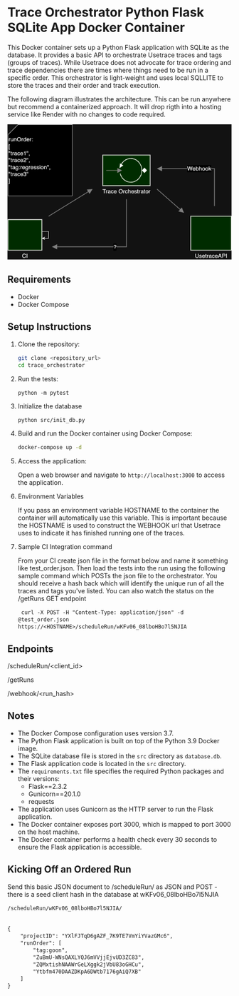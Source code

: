 # Trace Orchestrator Python Flask SQLite App Docker Container

This Docker container sets up a Python Flask application with SQLite as the database. It provides a basic API to orchestrate Usetrace traces and tags (groups of traces). While Usetrace does not advocate for trace ordering and trace dependencies there are times where things need to be run in a specific order. This orchestrator is light-weight and uses local SQLLITE to store the traces and their order and track execution.

The following diagram illustrates the architecture. This can be run anywhere but recommend a containerized approach. It will drop rigth into a hosting service like Render with no changes to code required.

![Trace Orchestration](/orchestration.png)

## Requirements

- Docker
- Docker Compose

## Setup Instructions

1. Clone the repository:

   ```bash
   git clone <repository_url>
   cd trace_orchestrator
   ```
2. Run the tests:

   ```
   python -m pytest
   ```

3. Initialize the database

   ```
   python src/init_db.py
   ```

4. Build and run the Docker container using Docker Compose:

   ```bash
   docker-compose up -d
   ```

5. Access the application:

   Open a web browser and navigate to `http://localhost:3000` to access the  application.

6. Environment Variables

   If you pass an environment variable HOSTNAME to the container the container will automatically use this variable. This is important because the HOSTNAME is used to construct the WEBHOOK url that Usetrace uses to indicate it has finished running one of the traces.

7. Sample CI Integration command

   From your CI create json file in the format below and name it something like test_order.json. Then load the tests into the run using the following sample command which POSTs the json file to the orchestrator. You should receive a hash back which will identify the unique run of all the traces and tags you've listed. You can also watch the status on the /getRuns GET endpoint

   ```
    curl -X POST -H "Content-Type: application/json" -d @test_order.json https://<HOSTNAME>/scheduleRun/wKFv06_08lboHBo7l5NJIA
   ```

## Endpoints

   /scheduleRun/<client_id>

   /getRuns

   /webhook/<run_hash>

## Notes

- The Docker Compose configuration uses version 3.7.
- The Python Flask application is built on top of the Python 3.9 Docker image.
- The SQLite database file is stored in the `src` directory as `database.db`.
- The Flask application code is located in the `src` directory.
- The `requirements.txt` file specifies the required Python packages and their versions:
  - Flask==2.3.2
  - Gunicorn==20.1.0
  - requests
- The application uses Gunicorn as the HTTP server to run the Flask application.
- The Docker container exposes port 3000, which is mapped to port 3000 on the host machine.
- The Docker container performs a health check every 30 seconds to ensure the Flask application is accessible.

## Kicking Off an Ordered Run

Send this basic JSON document to /scheduleRun/<clienthash> as JSON and POST - there is a seed client hash in the database at wKFv06_08lboHBo7l5NJIA

```
/scheduleRun/wKFv06_08lboHBo7l5NJIA/
```


```

{
    "projectID": "YXlFJTqD6gAZF_7K9TE7VmYiYVazGMc6",
    "runOrder": [
        "tag:goon",
        "ZuBmU-WNsQAXLYQJ6mVVjjEjvUD3ZC83",
        "ZQMxtishNAAWrGeLXggk2jVbU83oGHCu",
        "Ytbfm470DAAZDKpA6DWtb7176gAiQ7XB"
    ]
}

```